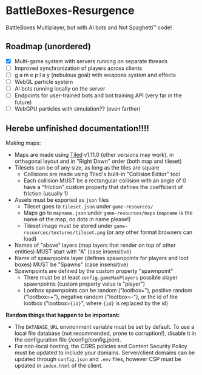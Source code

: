 # BattleBoxes-Resurgence
BattleBoxes Multiplayer, but with AI bots and Not Spaghetti™ code!

## Roadmap (unordered)
- [x] Multi-game system with servers running on separate threads
- [ ] Improved synchronization of players across clients
- [ ] g a m e p l a y (nebulous goal) with weapons system and effects
- [ ] WebGL particle system
- [ ] AI bots running locally on the server
- [ ] Endpoints for user-trained bots and bot training API (very far in the future)
- [ ] WebGPU particles with simulation?? (even farther)

## Herebe unfinished documentation!!!!

Making maps:
- Maps are made using [Tiled](https://www.mapeditor.org/) v1.11.0 (other versions may work), in orthagonal layout and in "Right Down" order (both map and tileset)
- Tilesets can be of any size, as long as the tiles are square
  - Collisions are made using Tiled's built-in "Collision Editor" tool
  - Each collision MUST be a rectangular collision with an angle of 0 have a "friction" custom property that defines the coefficient of friction (usually 1)
- Assets must be exported as `json` files
  - Tileset goes to `tileset.json` under `game-resources/`
  - Maps go to `mapname.json` under `game-resources/maps` (`mapname` is the name of the map, no dots in name please!)
  - Tileset image must be stored under `game-resources/textures/tileset.png` (or any other format browsers can load)
- Names of "above" layers (map layers that render on top of other entities) MUST start with "A" (case insensitive)
- Name of spawnpoints layer (defines spawnpoints for players and loot boxes) MUST be "Spawns" (case insensitive)
- Spawnpoints are defined by the custom property "spawnpoint"
  - There must be at least `config.gameMaxPlayers` possible player spawnpoints (custom property value is "player")
  - Lootbox spawnpoints can be random ("lootbox="), positive random ("lootbox=+"), negative random ("lootbox=-"), or the id of the lootbox ("lootbox=`{id}`", where `{id}` is replaced by the id)

**Random things that happen to be important:**

* The `DATABASE_URL` environment variable must be set by default. To use a local file database (not recommended, prone to corruption!), disable it in the configuration file (/config/config.json).
* For non-local hosting, the CORS policies and Content Security Policy must be updated to include your domains. Server/client domains can be updated through `config.json` and `.env` files, however CSP must be updated in `index.html` of the client.